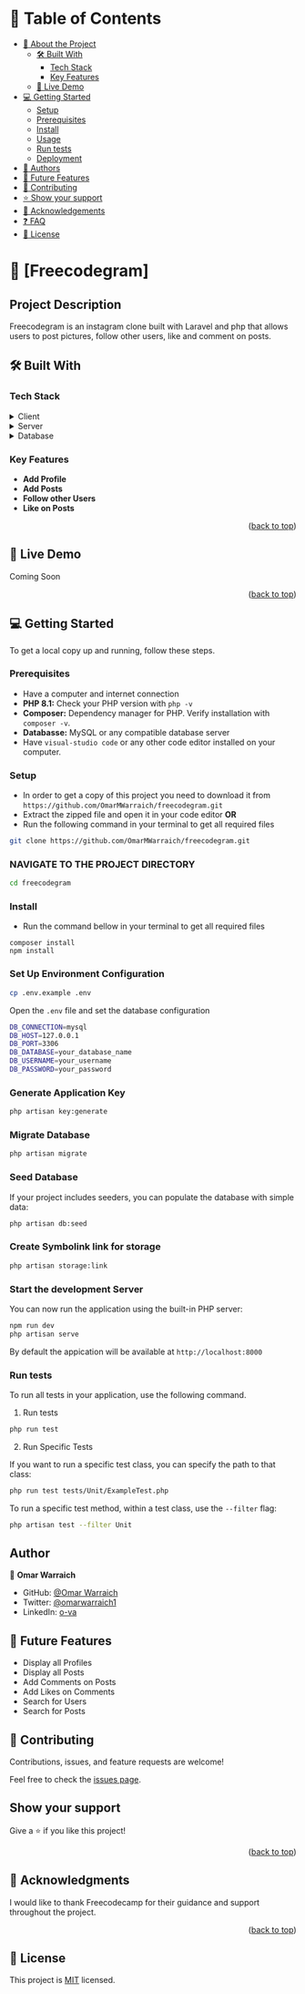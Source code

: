 <!-- TABLE OF CONTENTS -->

# 📗 Table of Contents

-   [📖 About the Project](#about-project)
    -   [🛠 Built With](#built-with)
        -   [Tech Stack](#tech-stack)
        -   [Key Features](#key-features)
    -   [🚀 Live Demo](#live-demo)
-   [💻 Getting Started](#getting-started)
    -   [Setup](#setup)
    -   [Prerequisites](#prerequisites)
    -   [Install](#install)
    -   [Usage](#usage)
    -   [Run tests](#run-tests)
    -   [Deployment](#triangular_flag_on_post-deployment)
-   [👥 Authors](#authors)
-   [🔭 Future Features](#future-features)
-   [🤝 Contributing](#contributing)
-   [⭐️ Show your support](#support)
-   [🙏 Acknowledgements](#acknowledgements)
-   [❓ FAQ](#faq)
-   [📝 License](#license)

<!-- PROJECT DESCRIPTION -->

# 📖 [Freecodegram] <a name="about-project"></a>

## Project Description

Freecodegram is an instagram clone built with Laravel and php that allows users to post pictures, follow other users, like and comment on posts.

## 🛠 Built With <a name="built-with"></a>

### Tech Stack <a name="tech-stack"></a>

<details>
  <summary>Client</summary>
  <ul>
    <li><a href="#">Php</a></li>
  </ul>
</details>

<details>
  <summary>Server</summary>
  <ul>
    <li><a href="#">Laravel</a></li>
  </ul>
</details>

<details>
<summary>Database</summary>
  <ul>
    <li><a href="#">MySql</a></li>
  </ul>
</details>

<!-- Features -->

### Key Features <a name="key-features"></a>

-   **Add Profile**
-   **Add Posts**
-   **Follow other Users**
-   **Like on Posts**

<p align="right">(<a href="#readme-top">back to top</a>)</p>

<!-- LIVE DEMO -->

## 🚀 Live Demo <a name="live-demo"></a>

Coming Soon

<p align="right">(<a href="#readme-top">back to top</a>)</p>

<!-- GETTING STARTED -->

## 💻 Getting Started <a name="getting-started"></a>

To get a local copy up and running, follow these steps.

### Prerequisites

-   Have a computer and internet connection
-   **PHP 8.1:** Check your PHP version with `php -v`
-   **Composer:** Dependency manager for PHP. Verify installation with `composer -v`.
-   **Databasse:** MySQL or any compatible database server
-   Have `visual-studio code` or any other code editor installed on your computer.

### Setup

-   In order to get a copy of this project you need to download it from `https://github.com/OmarMWarraich/freecodegram.git`
-   Extract the zipped file and open it in your code editor
    **OR**
-   Run the following command in your terminal to get all required files

```sh
git clone https://github.com/OmarMWarraich/freecodegram.git
```

### NAVIGATE TO THE PROJECT DIRECTORY

```sh
cd freecodegram
```

### Install

-   Run the command bellow in your terminal to get all required files

```
composer install
npm install
```

### Set Up Environment Configuration

```sh
cp .env.example .env
```

Open the `.env` file and set the database configuration

```sh
DB_CONNECTION=mysql
DB_HOST=127.0.0.1
DB_PORT=3306
DB_DATABASE=your_database_name
DB_USERNAME=your_username
DB_PASSWORD=your_password
```

### Generate Application Key

```sh
php artisan key:generate
```

### Migrate Database

```sh
php artisan migrate
```

### Seed Database

If your project includes seeders, you can populate the database with simple data:

```sh
php artisan db:seed
```

### Create Symbolink link for storage

```sh
php artisan storage:link
```

### Start the development Server

You can now run the application using the built-in PHP server:

```sh
npm run dev
php artisan serve
```

By default the appication will be available at `http://localhost:8000`

### Run tests

To run all tests in your application, use the following command.

1. Run tests

```sh
php run test
```

2. Run Specific Tests

If you want to run a specific test class, you can specify the path to that class:

```sh
php run test tests/Unit/ExampleTest.php
```

To run a specific test method, within a test class, use the `--filter` flag:

```sh
php artisan test --filter Unit
```

## Author

👤 **Omar Warraich**

-   GitHub: [@Omar Warraich](https://github.com/OmarMWarraich)
-   Twitter: [@omarwarraich1](https://twitter.com/omarwarraich1)
-   LinkedIn: [o-va](https://www.linkedin.com/in/o-va/)

## 🔭 Future Features

-   Display all Profiles
-   Display all Posts
-   Add Comments on Posts
-   Add Likes on Comments
-   Search for Users
-   Search for Posts

## 🤝 Contributing

Contributions, issues, and feature requests are welcome!

Feel free to check the [issues page](https://github.com/OmarMWarraich/freecodegram/issues/).

## Show your support

Give a ⭐️ if you like this project!

<p align="right">(<a href="#readme-top">back to top</a>)</p>

<!-- ACKNOWLEDGEMENTS -->

## 🙏 Acknowledgments <a name="acknowledgements"></a>

I would like to thank Freecodecamp for their guidance and support throughout the project.

<p align="right">(<a href="#readme-top">back to top</a>)</p>

## 📝 License

This project is [MIT](./LICENSE.md) licensed.
